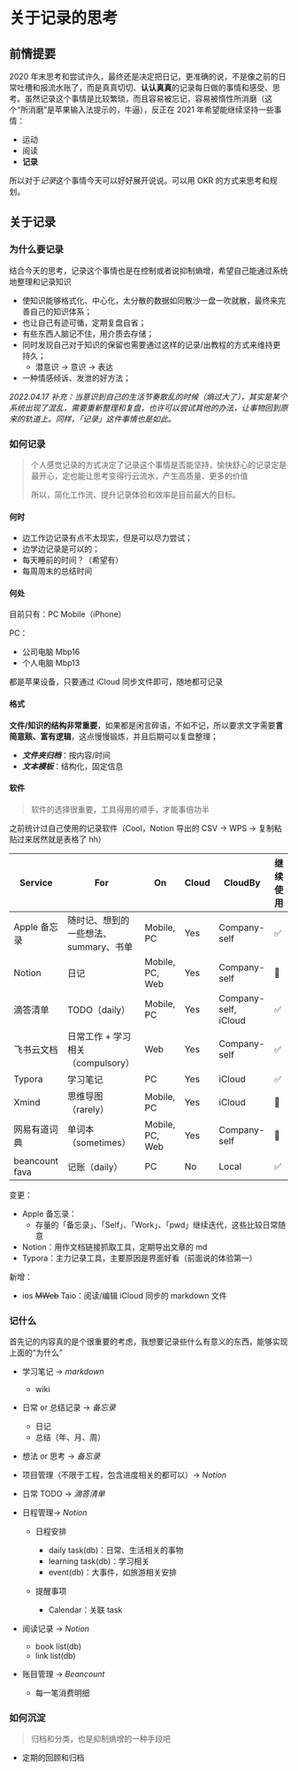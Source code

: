 # 关于记录的思考

## 前情提要

2020 年末思考和尝试许久，最终还是决定把日记，更准确的说，不是像之前的日常吐槽和报流水账了，而是真真切切、**认认真真**的记录每日做的事情和感受、思考。虽然记录这个事情是比较繁琐，而且容易被忘记，容易被惰性所消磨（这个“所消磨”是苹果输入法提示的，牛逼），反正在 2021 年希望能继续坚持一些事情：

- 运动
- 阅读
- **记录**

所以对于*记录*这个事情今天可以好好展开说说。可以用 OKR 的方式来思考和规划。

## 关于记录

### 为什么要记录

结合今天的思考，记录这个事情也是在控制或者说抑制熵增，希望自己能通过系统地整理和记录知识

- 使知识能够格式化、中心化，太分散的数据如同散沙一盘一吹就散，最终来完善自己的知识体系；
- 也让自己有迹可循，定期复盘自省；
- 有些东西人脑记不住，用介质去存储；
- 同时发现自己对于知识的保留也需要通过这样的记录/出教程的方式来维持更持久；
  - 潜意识 -> 意识 -> 表达
- 一种情感倾诉、发泄的好方法；

_2022.04.17 补充：当意识到自己的生活节奏散乱的时候（熵过大了），其实是某个系统出现了混乱，需要重新整理和复盘，也许可以尝试其他的办法，让事物回到原来的轨道上。同样，「记录」这件事情也是如此。_

### 如何记录

> 个人感觉记录的方式决定了记录这个事情是否能坚持，愉快舒心的记录定是最开心，定也能让思考变得行云流水，产生高质量、更多的价值
>
> 所以，简化工作流、提升记录体验和效率是目前最大的目标。

#### 何时

- 边工作边记录有点不太现实，但是可以尽力尝试；
- 边学边记录是可以的；
- 每天睡前的时间？（希望有）
- 每周周末的总结时间

#### 何处

目前只有：PC Mobile（iPhone）

PC：

- 公司电脑 Mbp16
- 个人电脑 Mbp13

都是苹果设备，只要通过 iCloud 同步文件即可，随地都可记录

#### 格式

**文件/知识的结构非常重要**，如果都是闲言碎语，不如不记，所以要求文字需要**言简意赅、富有逻辑**，这点慢慢锻炼，并且后期可以复盘整理；

- **_文件夹归档_**：按内容/时间
- **_文本模板_**：结构化，固定信息

#### 软件

> 软件的选择很重要，工具得用的顺手，才能事倍功半

之前统计过自己使用的记录软件（Cool，Notion 导出的 CSV -> WPS -> 复制粘贴过来居然就是表格了 hh）

| Service        | For                                   | On              | Cloud | CloudBy              | 继续使用             |
| -------------- | ------------------------------------- | --------------- | ----- | -------------------- | -------------------- |
| Apple 备忘录   | 随时记、想到的一些想法、summary、书单 | Mobile, PC      | Yes   | Company-self         | :white_check_mark:   |
| Notion         | 日记                                  | Mobile, PC, Web | Yes   | Company-self         | :new_moon_with_face: |
| 滴答清单       | TODO（daily）                         | Mobile, PC      | Yes   | Company-self, iCloud | :white_check_mark:   |
| 飞书云文档     | 日常工作 + 学习相关（compulsory）     | Web             | Yes   | Company-self         | :white_check_mark:   |
| Typora         | 学习笔记                              | PC              | Yes   | iCloud               | :white_check_mark:   |
| Xmind          | 思维导图（rarely）                    | Mobile, PC      | Yes   | iCloud               | :new_moon_with_face: |
| 网易有道词典   | 单词本（sometimes）                   | Mobile, PC, Web | Yes   | Company-self         | :new_moon_with_face: |
| beancount fava | 记账（daily）                         | PC              | No    | Local                | :white_check_mark:   |

变更：

- Apple 备忘录：
  - 存量的「备忘录」、「Self」、「Work」、「pwd」继续迭代，这些比较日常随意
- Notion：用作文档链接抓取工具，定期导出文章的 md
- Typora：主力记录工具，主要原因是界面好看（前面说的体验第一）

新增：

- ios ~~MWeb~~ Taio：阅读/编辑 iCloud 同步的 markdown 文件

### 记什么

首先记的内容真的是个很重要的考虑，我想要记录些什么有意义的东西，能够实现上面的“为什么”

- 学习笔记 -> _markdown_

  - wiki

- 日常 or 总结记录 -> _备忘录_

  - 日记
  - 总结（年、月、周）

- 想法 or 思考 -> _备忘录_
- 项目管理（不限于工程，包含进度相关的都可以）-> _Notion_
- 日常 TODO -> _滴答清单_
- 日程管理-> _Notion_

  - 日程安排

    - daily task(db)：日常、生活相关的事物
    - learning task(db)：学习相关
    - event(db)：大事件，如旅游相关安排

  - 提醒事项
    - Calendar：关联 task

- 阅读记录 -> _Notion_
  - book list(db)
  - link list(db)
- 账目管理 -> _Beancount_
  - 每一笔消费明细

### 如何沉淀

> 归档和分类，也是抑制熵增的一种手段吧

- 定期的回顾和归档
